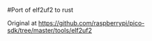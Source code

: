 #Port of elf2uf2 to rust

Original at https://github.com/raspberrypi/pico-sdk/tree/master/tools/elf2uf2